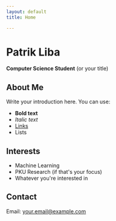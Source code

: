 ```yaml
---
layout: default
title: Home

---
```


# Patrik Liba

**Computer Science Student** (or your title)

## About Me

Write your introduction here. You can use:
- **Bold text**
- *Italic text*
- [Links](https://example.com)
- Lists

## Interests

- Machine Learning
- PKU Research (if that's your focus)
- Whatever you're interested in

## Contact

Email: your.email@example.com
